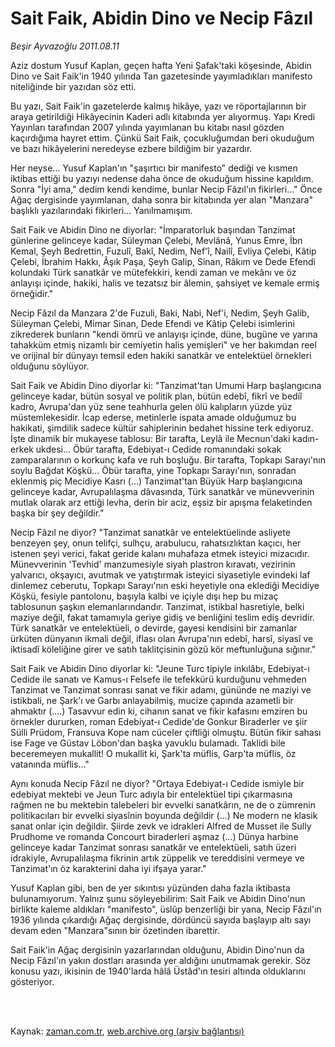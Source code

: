 # Sait Faik, Abidin Dino ve Necip Fâzıl

*Beşir Ayvazoğlu 2011.08.11*

<td class="columnist-detail">
<p>Aziz dostum Yusuf Kaplan, geçen hafta Yeni Şafak'taki köşesinde, Abidin Dino ve Sait Faik'in 1940 yılında Tan gazetesinde yayımladıkları manifesto niteliğinde bir yazıdan söz etti.</p>
<p>
<div id="haberMetinDiv">
<p>Bu yazı, Sait Faik'in gazetelerde kalmış hikâye, yazı ve röportajlarının bir araya getirildiği Hikâyecinin Kaderi adlı kitabında yer alıyormuş. Yapı Kredi Yayınları tarafından 2007 yılında yayımlanan bu kitabı nasıl gözden kaçırdığıma hayret ettim. Çünkü Sait Faik, çocukluğumdan beri okuduğum ve bazı hikâyelerini neredeyse ezbere bildiğim bir yazardır.
<p> Her neyse... Yusuf Kaplan'ın "şaşırtıcı bir manifesto" dediği ve kısmen iktibas ettiği bu yazıyı nedense daha önce de okuduğum hissine kapıldım. Sonra "İyi ama," dedim kendi kendime, bunlar Necip Fâzıl'ın fikirleri..." Önce Ağaç dergisinde yayımlanan, daha sonra bir kitabında yer alan "Manzara" başlıklı yazılarındaki fikirleri... Yanılmamışım.
<p> Sait Faik ve Abidin Dino ne diyorlar: "İmparatorluk başından Tanzimat günlerine gelinceye kadar, Süleyman Çelebi, Mevlânâ, Yunus Emre, İbn Kemal, Şeyh Bedrettin, Fuzulî, Bakî, Nedim, Nef'î, Nailî, Evliya Çelebi, Kâtip Çelebi, İbrahim Hakkı, Âşık Paşa, Şeyh Galip, Sinan, Râkım ve Dede Efendi kolundaki Türk sanatkâr ve mütefekkiri, kendi zaman ve mekânı ve öz anlayışı içinde, hakiki, halis ve tezatsız bir âlemin, şahsiyet ve kemale ermiş örneğidir."
<p> Necip Fâzıl da Manzara 2'de Fuzuli, Baki, Nabi, Nef'i, Nedim, Şeyh Galib, Süleyman Çelebi, Mimar Sinan, Dede Efendi ve Kâtip Çelebi isimlerini zikrederek bunların "kendi ömrü ve anlayışı içinde, düne, bugüne ve yarına tahakküm etmiş nizamlı bir cemiyetin halis yemişleri" ve her bakımdan reel ve orijinal bir dünyayı temsil eden hakiki sanatkâr ve entelektüel örnekleri olduğunu söylüyor.
<p> Sait Faik ve Abidin Dino diyorlar ki: "Tanzimat'tan Umumi Harp başlangıcına gelinceye kadar, bütün sosyal ve politik plan, bütün edebî, fikrî ve bediî kadro, Avrupa'dan yüz sene teahhurla gelen ölü kalıpların yüzde yüz müstemlekesidir. İcap ederse, metinlerle ispata amade olduğumuz bu hakikati, şimdilik sadece kültür sahiplerinin bedahet hissine terk ediyoruz. İşte dinamik bir mukayese tablosu: Bir tarafta, Leylâ ile Mecnun'daki kadın-erkek ukdesi... Öbür tarafta, Edebiyat-ı Cedide romanındaki sokak zamparalarının o korkunç kafa ve ruh boşluğu. Bir tarafta, Topkapı Sarayı'nın soylu Bağdat Köşkü... Öbür tarafta, yine Topkapı Sarayı'nın, sonradan eklenmiş piç Mecidiye Kasrı (...) Tanzimat'tan Büyük Harp başlangıcına gelinceye kadar, Avrupalılaşma dâvasında, Türk sanatkâr ve münevverinin mutlak olarak arz ettiği levha, derin bir aciz, eşsiz bir apışma felaketinden başka bir şey değildir."
<p> Necip Fâzıl ne diyor? "Tanzimat sanatkâr ve entelektüelinde asliyete benzeyen şey, onun telifçi, sulhçu, arabulucu, rahatsızlıktan kaçıcı, her istenen şeyi verici, fakat geride kalanı muhafaza etmek isteyici mizacıdır. Münevverinin 'Tevhid' manzumesiyle siyah plastron kıravatı, vezirinin yalvarıcı, okşayıcı, avutmak ve yatıştırmak isteyici siyasetiyle evindeki laf dinlemez ceberutu, Topkapı Sarayı'nın eski heyetiyle ona eklediği Mecidiye Köşkü, fesiyle pantolonu, başıyla kalbi ve içiyle dışı hep bu mizaç tablosunun şaşkın elemanlarındandır. Tanzimat, istikbal hasretiyle, belki maziye değil, fakat tamamıyla geriye gidiş ve benliğini teslim ediş devridir. Türk sanatkâr ve entelektüeli, o devirde, gayesi kendisini bir zamanlar ürküten dünyanın ikmali değil, iflası olan Avrupa'nın edebî, harsî, siyasî ve iktisadî köleliğine girer ve satıh taklitçisinin gözü kör meftunluğuna sığınır."
<p> Sait Faik ve Abidin Dino diyorlar ki: "Jeune Turc tipiyle inkılâbı, Edebiyat-ı Cedide ile sanatı ve Kamus-ı Felsefe ile tefekkürü kurduğunu vehmeden Tanzimat ve Tanzimat sonrası sanat ve fikir adamı, gününde ne maziyi ve istikbali, ne Şark'ı ve Garbı anlayabilmiş, mucize çapında azametli bir ahmaktır (....) Tasavvur edin ki, cihanın sanat ve fikir kafasını emziren bu örnekler dururken, roman Edebiyat-ı Cedide'de Gonkur Biraderler ve şiir Sülli Prüdom, Fransuva Kope nam cüceler çiftliği olmuştu. Bütün fikir sahası ise Fage ve Güstav Löbon'dan başka yavuklu bulamadı. Taklidi bile beceremeyen mukallit! O mukallit ki, Şark'ta müflis, Garp'ta müflis, öz vatanında müflis..."
<p> Aynı konuda Necip Fâzıl ne diyor? "Ortaya Edebiyat-ı Cedide ismiyle bir edebiyat mektebi ve Jeun Turc adıyla bir entelektüel tipi çıkarmasına rağmen ne bu mektebin talebeleri bir evvelki sanatkârın, ne de o zümrenin politikacıları bir evvelki siyasînin boyunda değildir (...) Ne modern ne klasik sanat onlar için değildir. Şiirde zevk ve idrakleri Alfred de Musset ile Sully Prudhome ve romanda Concourt biraderleri aşmaz (...) Dünya harbine gelinceye kadar Tanzimat sonrası sanatkâr ve entelektüeli, satıh üzeri idrakiyle, Avrupalılaşma fikrinin artık züppelik ve tereddisini vermeye ve Tanzimat'ın öz karakterini daha iyi ifşaya yarar."
<p> Yusuf Kaplan gibi, ben de yer sıkıntısı yüzünden daha fazla iktibasta bulunamıyorum. Yalnız şunu söyleyebilirim: Sait Faik ve Abidin Dino'nun birlikte kaleme aldıkları "manifesto", üslûp benzerliği bir yana, Necip Fâzıl'ın 1936 yılında çıkardığı Ağaç dergisinde, dördüncü sayıda başlayıp altı sayı devam eden "Manzara"sının bir özetinden ibarettir.
<p> Sait Faik'in Ağaç dergisinin yazarlarından olduğunu, Abidin Dino'nun da Necip Fâzıl'ın yakın dostları arasında yer aldığını unutmamak gerekir. Söz konusu yazı, ikisinin de 1940'larda hâlâ Üstâd'ın tesiri altında olduklarını gösteriyor. </p></p></p></p></p></p></p></p></p></p></div>
</p>


<p><br>
		 </br></p></td>

Kaynak: [zaman.com.tr](http://zaman.com.tr/yazar.do?yazino=1167732), [web.archive.org (arşiv bağlantısı)](http://web.archive.org/web/20111016160053/http://zaman.com.tr/yazar.do?yazino=1167732)
